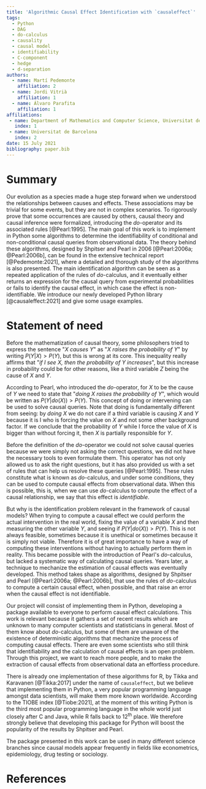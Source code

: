 ```yaml
---
title: 'Algorithmic Causal Effect Identification with `causaleffect`'
tags:
  - Python
  - DAG
  - do-calculus
  - causality
  - causal model
  - identifiability
  - C-component
  - hedge
  - d-separation
authors:
  - name: Martí Pedemonte
    affiliation: 2
  - name: Jordi Vitrià
    affiliation: 1
  - name: Álvaro Parafita
    affiliation: 1
affiliations:
 - name: Department of Mathematics and Computer Science, Universitat de Barcelona
   index: 1
 - name: Universitat de Barcelona
   index: 2
date: 15 July 2021
bibliography: paper.bib
---
```


# Summary

Our evolution as a species made a huge step forward when we understood the relationships between causes and effects. These associations may be trivial for some events, but they are not in complex scenarios. To rigorously prove that some occurrences are caused by others, causal theory and causal inference were formalized, introducing the $do$-operator and its associated rules [@Pearl:1995]. The main goal of this work is to implement in Python some algorithms to determine the identifiability of conditional and non-conditional causal queries from observational data. The theory behind these algorithms, designed by Shpitser and Pearl in 2006 [@Pearl:2006a; @Pearl:2006b], can be found in the extensive technical report [@Pedemonte:2021], where a detailed and thorough study of the algorithms is also presented. The main identification algorithm can be seen as a repeated application of the rules of $do$-calculus, and it eventually either returns an expression for the causal query from experimental probabilities or fails to identify the causal effect, in which case the effect is non-identifiable. We introduce our newly developed Python library [@causaleffect:2021] and give some usage examples.

# Statement of need

Before the mathematization of causal theory, some philosophers tried to express the sentence "*$X$ causes $Y$*" as "*$X$ raises the probability of $Y$*" by writing $P(Y|X)>P(Y)$, but this is wrong at its core. This inequality really affirms that "*if I see $X$, then the probability of $Y$ increases*", but this increase in probability could be for other reasons, like a third variable $Z$ being the cause of $X$ and $Y$.

According to Pearl, who introduced the $do$-operator, for $X$ to be the cause of $Y$ we need to state that "*doing $X$ raises the probability of $Y$*", which would be written as $P(Y|do(X))>P(Y)$. This concept of doing or intervening can be used to solve causal queries. Note that doing is fundamentally different from seeing: by *doing* $X$ we do not care if a third variable is causing $X$ and $Y$ because it is I who is forcing the value on $X$ and not some other background factor. If we conclude that the probability of $Y$ while I force the value of $X$ is bigger than without forcing it, then $X$ is partially responsible for $Y$.

Before the definition of the $do$-operator we could not solve causal queries because we were simply not asking the correct questions, we did not have the necessary tools to even formulate them. This operator has not only allowed us to ask the right questions, but it has also provided us with a set of rules that can help us resolve these queries [@Pearl:1995]. These rules constitute what is known as $do$-calculus, and under some conditions, they can be used to compute causal effects from observational data. When this is possible, this is, when we can use $do$-calculus to compute the effect of a causal relationship, we say that this effect is *identifiable*.

But why is the identification problem relevant in the framework of causal models? When trying to compute a causal effect we could perform the actual intervention in the real world, fixing the value of a variable $X$ and then measuring the other variable $Y$, and seeing if $P(Y|do(X))>P(Y)$. This is not always feasible, sometimes because it is unethical or sometimes because it is simply not viable. Therefore it is of great importance to have a way of computing these interventions without having to actually perform them in reality. This became possible with the introduction of Pearl's $do$-calculus, but lacked a systematic way of calculating causal queries. Years later, a technique to mechanize the estimation of causal effects was eventually developed. This method takes shape as algorithms, designed by Shpitser and Pearl [@Pearl:2006a; @Pearl:2006b], that use the rules of $do$-calculus to compute a certain causal effect, when possible, and that raise an error when the causal effect is not identifiable.

Our project will consist of implementing them in Python, developing a package available to everyone to perform causal effect calculations. This work is relevant because it gathers a set of recent results which are unknown to many computer scientists and statisticians in general. Most of them know about $do$-calculus, but some of them are unaware of the existence of deterministic algorithms that mechanize the process of computing causal effects. There are even some scientists who still think that identifiability and the calculation of causal effects is an open problem. Through this project, we want to reach more people, and to make the extraction of causal effects from observational data an effortless procedure.

There is already one implementation of these algorithms for R, by Tikka and Karavanen [@Tikka:2017] under the name of ```causaleffect```, but we believe that implementing them in Python, a very popular programming language amongst data scientists, will make them more known worldwide. According to the TIOBE index [@Tiobe:2021], at the moment of this writing Python is the third most popular programming language in the whole world just closely after C and Java, while R falls back to 12<sup>th</sup> place. We therefore strongly believe that developing this package for Python will boost the popularity of the results by Shpitser and Pearl.

The package presented in this work can be used in many different science branches since causal models appear frequently in fields like econometrics, epidemiology, drug testing or sociology.

# References
